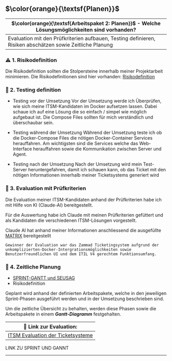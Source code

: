## $\color{orange}{\textsf{Planen}}$

| $\color{orange}{\textsf{Arbeitspaket 2: Planen}}$ - Welche Lösungsmöglichkeiten sind vorhanden?           |
| --------------------------------------------------------------------------------------------------------- |
| Evaluation mit den Prüfkriterien aufbauen, Testing definieren, Risiken abschätzen sowie Zeitliche Planung |
### :warning: 1. Risikodefinition

Die Risikodefinition sollten die Stolpersteine innerhalb meiner Projektarbeit minimieren.
Die Risikodefinitionen sind hier vorhanden:  [Risikodefinition](Risikodefinition.md)

### :bowling: 2. Testing definition
- Testing vor der Umsetzung
Vor der Umsetzung werde ich Überprüfen, wie sich meine ITSM-Kandidaten im Docker aufsetzen lassen. Dabei schaue ich auf eine Lösung die so einfach / simpel wie möglich aufgebaut ist. Die Compose Files sollten für mich verständlich und überschaubar sein.

- Testing während der Umsetzung
Während der Umsetzung teste ich ob die Docker-Compose Files die nötigen Docker-Container Services herauffahren. Am wichtigsten sind die Services welche das Web-Interface herauffahren sowie die Kommunikation zwischen Server und Agent.

- Testing nach der Umsetzung
Nach der Umsetzung wird mein Test-Server heruntergefahren, damit ich schauen kann, ob das Ticket mit den nötigen Informationen innerhalb meiner Ticketsystems generiert wird


### :microscope: 3. Evaluation mit Prüfkriterien
Die Evaluation meiner ITSM-Kandidaten anhand der Prüfkriterien habe ich mit Hilfe von KI (Claude-AI) bereitgestellt.

Für die Auswertung habe ich Claude mit meinen Prüfkriterien gefüttert und als Kandidaten die verschiedenen ITSM-Lösungen vorgestellt.

Claude AI hat anhand meiner Informationen anschliessend die ausgefüllte [MATRIX](../2_Planen/ITSM_Evaluation_Ticketsysteme.md) bereitgestellt

	Gewinner der Evaluation war das Zammad Ticketingsystem aufgrund der unkomplizierten-Docker-Intergrationsmöglichkeiten sowie Benutzerfreundlichen UI und dem ITIL V4 gerechtem Funktionsumfang.

### :calendar: 4. Zeitliche Planung
- [SPRINT-GANTT und SEUSAG](.Sprint_und_GANTT)
- Risikodefinition

Geplant wird anhand der definierten Arbeitspakete, welche in den jeweiligen Sprint-Phasen ausgeführt werden und in der Umsetzung beschrieben sind.

Um die zeitliche Übersicht zu behalten, werden diese Phasen sowie die Arbeitspakete in einem ***Gantt-Diagramm*** festgehalten.

| :pushpin: Link zur Evaluation:                                       |
| -------------------------------------------------------------------- |
| [ITSM Evaluation der Ticketsysteme](ITSM_Evaluation_Ticketsysteme.md) |

LINK ZU SPRINT UND GANNT
___
